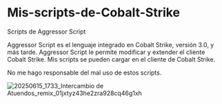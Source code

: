 # Mis-scripts-de-Cobalt-Strike
Scripts de Aggressor Script 

Aggressor Script es el lenguaje integrado en Cobalt Strike, versión 3.0, y más tarde. Aggressor Script le permite modificar y extender el cliente Cobalt Strike. Mis scripts se pueden cargar en el cliente de Cobalt  Strike.

No me hago responsable del mal uso de estos scripts.

![20250615_1733_Intercambio de Atuendos_remix_01jxtyz43he2zra928cq46g1xh](https://github.com/user-attachments/assets/68985c9e-d2a0-4920-95d8-4c5f56397ba6)

